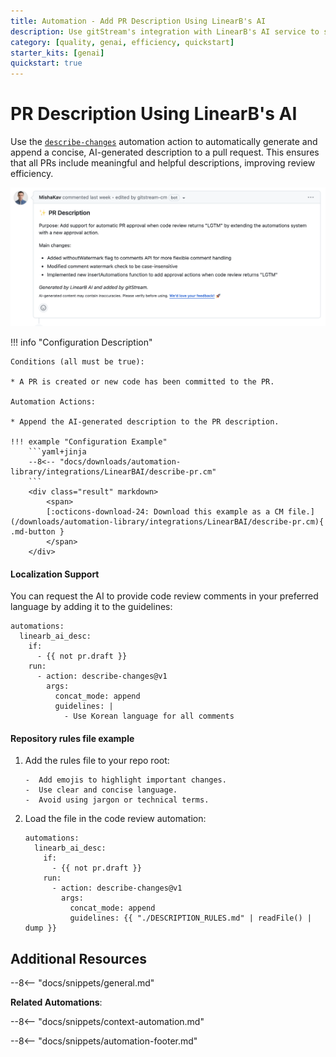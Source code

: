 ```yaml
---
title: Automation - Add PR Description Using LinearB's AI
description: Use gitStream's integration with LinearB's AI service to summarize the PR changes.
category: [quality, genai, efficiency, quickstart]
starter_kits: [genai]
quickstart: true
---
```

# PR Description Using LinearB's AI

<!-- --8<-- [start:example]-->
Use the [`describe-changes`](/automation-actions/#describe-changes) automation action to automatically generate and append a concise, AI-generated description to a pull request. This ensures that all PRs include meaningful and helpful descriptions, improving review efficiency.

![summarized-pr](/automations/integrations/LinearBAI/describe-pr/LinearB-AI-describe-pr.png)

!!! info "Configuration Description"

    Conditions (all must be true):

    * A PR is created or new code has been committed to the PR.

    Automation Actions:

    * Append the AI-generated description to the PR description.

    !!! example "Configuration Example"
        ```yaml+jinja
        --8<-- "docs/downloads/automation-library/integrations/LinearBAI/describe-pr.cm"
        ```
        <div class="result" markdown>
            <span>
            [:octicons-download-24: Download this example as a CM file.](/downloads/automation-library/integrations/LinearBAI/describe-pr.cm){ .md-button }
            </span>
        </div>

#### Localization Support

You can request the AI to provide code review comments in your preferred language by adding it to the guidelines:

```yaml+jinja
automations:
  linearb_ai_desc:
    if:
      - {{ not pr.draft }}
    run:
      - action: describe-changes@v1
        args:
          concat_mode: append
          guidelines: |
            - Use Korean language for all comments
```

#### Repository rules file example

1. Add the rules file to your repo root:

    ```title="./DESCRIPTION_RULES.md"
    -  Add emojis to highlight important changes.
    -  Use clear and concise language.
    -  Avoid using jargon or technical terms.
    ```

2. Load the file in the code review automation:

    ```
    automations:
      linearb_ai_desc:
        if:
          - {{ not pr.draft }}
        run:
          - action: describe-changes@v1
            args:
              concat_mode: append
              guidelines: {{ "./DESCRIPTION_RULES.md" | readFile() | dump }}
    ```

<!-- --8<-- [end:example]-->

## Additional Resources

--8<-- "docs/snippets/general.md"

**Related Automations**:

--8<-- "docs/snippets/context-automation.md"

--8<-- "docs/snippets/automation-footer.md"
